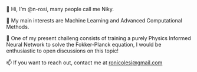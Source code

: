 👋 Hi, I’m @n-rosi, many people call me Niky. 

💞️ My main interests are Machine Learning and Advanced Computational Methods. 

🌱 One of my present challeng consists of training a purely Physics Informed Neural Network to solve the Fokker-Planck equation, I would be enthusiastic to open discussions on this topic!

📫 If you want to reach out, contact me at ronicolesi@gmail.com

